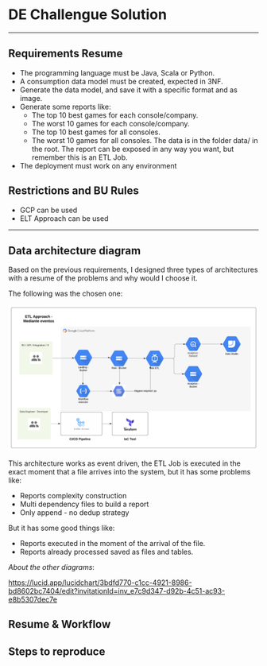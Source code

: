 # DE Challengue Solution

---


## Requirements Resume

* The programming language must be Java, Scala or Python.
* A consumption data model must be created, expected in 3NF.
* Generate the data model, and save it with a specific format and as image.
* Generate some reports like:
  * The top 10 best games for each console/company.
  * The worst 10 games for each console/company.
  * The top 10 best games for all consoles.
  * The worst 10 games for all consoles. The data is in the folder data/ in the root. 
  The report can be exposed in any way you want, but remember this is an ETL Job.
* The deployment must work on any environment

## Restrictions and BU Rules

* GCP can be used
* ELT Approach can be used

---

## Data architecture diagram

Based on the previous requirements, I designed three types of architectures 
with a resume of the problems and why would I choose it.

The following was the chosen one:

![alt text](img/architecture.png)

This architecture works as event driven, the ETL Job is executed in the exact moment that a file arrives
into the system, but it has some problems like:

* Reports complexity construction
* Multi dependency files to build a report
* Only append - no dedup strategy

But it has some good things like:

* Reports executed in the moment of the arrival of the file.
* Reports already processed saved as files and tables.

*About the other diagrams*:

https://lucid.app/lucidchart/3bdfd770-c1cc-4921-8986-bd8602bc7404/edit?invitationId=inv_e7c9d347-d92b-4c51-ac93-e8b5307dec7e

## Resume & Workflow


## Steps to reproduce
